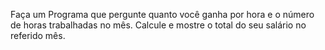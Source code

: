 Faça um Programa que pergunte quanto você ganha por hora e o número de horas trabalhadas no mês. Calcule e mostre o total do seu salário no referido mês.
